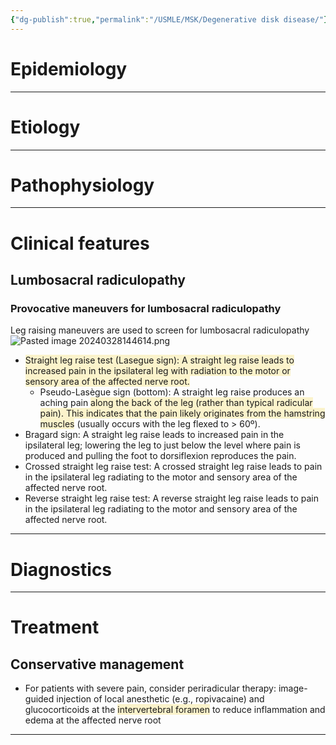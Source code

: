 ```yaml
---
{"dg-publish":true,"permalink":"/USMLE/MSK/Degenerative disk disease/"}
---
```


# Epidemiology


---
# Etiology


---
# Pathophysiology


---
# Clinical features
## Lumbosacral radiculopathy
### Provocative maneuvers for lumbosacral radiculopathy
Leg raising maneuvers are used to screen for lumbosacral radiculopathy![Pasted image 20240328144614.png](/img/user/appendix/Pasted%20image%2020240328144614.png)
- <span style="background:rgba(240, 200, 0, 0.2)">Straight leg raise test (Lasegue sign): A straight leg raise leads to increased pain in the ipsilateral leg with radiation to the motor or sensory area of the affected nerve root. </span>
	- Pseudo-Lasègue sign (bottom): A straight leg raise produces an aching pain <span style="background:rgba(240, 200, 0, 0.2)">along the back of the leg (rather than typical radicular pain). This indicates that the pain likely originates from the hamstring muscles</span> (usually occurs with the leg flexed to > 60º).
- Bragard sign: A straight leg raise leads to increased pain in the ipsilateral leg; lowering the leg to just below the level where pain is produced and pulling the foot to dorsiflexion reproduces the pain.
- Crossed straight leg raise test: A crossed straight leg raise leads to pain in the ipsilateral leg radiating to the motor and sensory area of the affected nerve root. 
- Reverse straight leg raise test: A reverse straight leg raise leads to pain in the ipsilateral leg radiating to the motor and sensory area of the affected nerve root. 

---
# Diagnostics


---
# Treatment
## Conservative management
- For patients with severe pain, consider periradicular therapy: image-guided injection of local anesthetic (e.g., ropivacaine) and glucocorticoids at the <span style="background:rgba(240, 200, 0, 0.2)">intervertebral foramen</span> to reduce inflammation and edema at the affected nerve root

---
